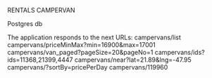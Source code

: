  RENTALS CAMPERVAN
 
 Postgres db

The application responds to the next URLs:
campervans/list 
campervans/priceMinMax?min=16900&max=17001
campervans/van_paged?pageSize=20&pageNo=1
campervans/ids?ids=11368,21399,4447
campervans/near?lat=21.89&lng=-47.95
campervans/?sortBy=pricePerDay
campervans/119960
